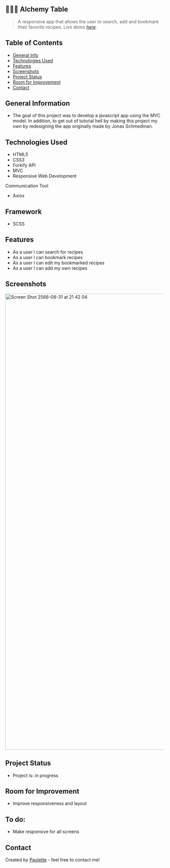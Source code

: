 ## 👩🏽‍🍳 Alchemy Table
> A responsive app that allows the user to search, add and bookmark their favorite recipes.
> Live demo [_here_](https://alchemy-table.netlify.app/).

## Table of Contents
* [General Info](#general-information)
* [Technologies Used](#technologies-used)
* [Features](#features)
* [Screenshots](#screenshots)
* [Project Status](#project-status)
* [Room for Improvement](#room-for-improvement)
* [Contact](#contact)


## General Information
<ul><li>The goal of this project was to develop a javascript app using the MVC model. In addition, to get out of tutorial hell by making this project my own by redesigning the app originally made by Jonas Schmedman.</li></ul>


## Technologies Used
<ul>
  <li>HTML5</li>
  <li>CSS3</li>
  <li>Forkify API</li>
   <li>MVC</li>
  <li>Responsive Web Development</li> </ul>
  
  
  Communication Tool
<ul>
  <li>Axios</li></ul>
  
 ## Framework 
<ul>
  <li>SCSS</li></ul>
  



## Features

<ul>
  <li>As a user I can search for recipes</li>
   <li>As a user I can bookmark recipes</li>
  <li>As a user I can edit my bookmarked recipes</li>
    <li>As a user I can add my own recipes</li>
</ul>
 


## Screenshots
<img width="1440" alt="Screen Shot 2566-08-31 at 21 42 04" src="https://github.com/Paulette-Zaldivar-Flores/Alchemy_Table/assets/96970580/c3d20ed9-7d49-4ebc-aa51-b854adf76ae0">







## Project Status
<ul>
<li>Project is: in progress</li></ul>


## Room for Improvement
<ul>
  <li>Improve responsiveness and layout</li></ul>



## To do:
<ul>
  <li>Make responsive for all screens</li></ul>


## Contact
Created by [Paulette](https://paulettethedev.com/) - feel free to contact me!
